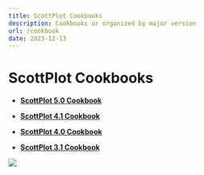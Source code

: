 ```yaml
---
title: ScottPlot Cookbooks
description: Cookbooks or organized by major version
url: /cookbook
date: 2023-12-13
---
```


# ScottPlot Cookbooks

* [**ScottPlot 5.0 Cookbook**](/cookbook/5.0/)

* [**ScottPlot 4.1 Cookbook**](/cookbook/4.1/)

* [**ScottPlot 4.0 Cookbook**](/cookbook/4.0/)

* [**ScottPlot 3.1 Cookbook**](/cookbook/3.1/)

<img src='/images/cookbook.jpg' class="d-block mx-auto my-5" />
